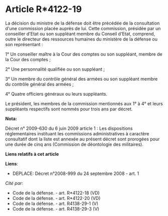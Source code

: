 # Article R*4122-19

La décision du ministre de la défense doit être précédée de la consultation d'une commission placée auprès de lui. Cette
commission, présidée par un conseiller d'Etat ou son suppléant membre du Conseil d'Etat, comprend, outre le directeur des
ressources humaines du ministère de la défense ou son représentant : 

1° Un conseiller maître à la Cour des comptes ou son suppléant, membre de la Cour des comptes ; 

2° Une personnalité qualifiée ou son suppléant ; 

3° Un membre du contrôle général des armées ou son suppléant membre du contrôle général des armées ; 

4° Quatre officiers généraux ou leurs suppléants. 

Le président, les membres de la commission mentionnés aux 1° à 4° et leurs suppléants respectifs sont nommés pour trois ans
par décret.

**Nota:**

Décret n° 2009-630 du 6 juin 2009 article 1 : Les dispositions réglementaires instituant les commissions administratives à
caractère consultatif dont la liste est annexée au présent décret sont prorogées pour une durée de cinq ans (Commission de
déontologie des militaires).

**Liens relatifs à cet article**

**Liens**:

  - DEPLACE: Décret n°2008-999 du 24 septembre 2008 - art. 1

_Cité par_:

  - Code de la défense. - art. R*4122-18 (VD)
  - Code de la défense. - art. R*4122-20 (VD)
  - Code de la défense. - art. R4138-29-1 (V)
  - Code de la défense. - art. R4138-29-3 (V)
